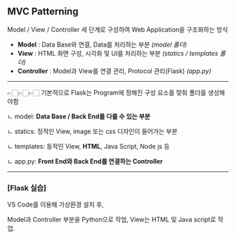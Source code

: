 ## MVC Patterning

Model / View / Controller 세 단계로 구성하여 Web Application을 구조화하는 방식

- **Model** : Data Base와 연결, Data를 처리하는 부분   _(model 폴더)_
- **View** : HTML 화면 구성, 시각화 및 UI를 처리하는 부분   _(statics / templates 폴더)_
- **Controller** : Model과 View를 연결 관리, Protocol 관리(Flask)   _(app.py)_

---

👉🏻👉🏻👉🏻 기본적으로 Flask는 Program에 정해진 구성 요소를 맞춰 폴더를 생성해야함

ㄴ model: **Data Base / Back End를 다룰 수 있는 부분**

ㄴ statics: 정적인 View, image 또는 css 디자인이 들어가는 부분

ㄴ templates: 동적인 View, **HTML**, Java Script, Node js 등

ㄴ app.py: **Front End와 Back End를 연결하는 Controller**

---

### [Flask 실습]

VS Code를 이용해 가상환경 설치 후,

Model과 Controller 부분을 Python으로 작업, View는 HTML 및 Java script로 작업.